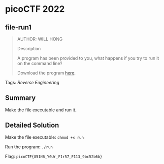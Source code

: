 # picoCTF 2022
## file-run1

> AUTHOR: WILL HONG
>
> Description
>
> A program has been provided to you, what happens if you try to run it on the command line?
>
> Download the program [here](https://github.com/03npan/ctf-write-ups/blob/main/picoctf-2022/reverse_engineering/file_run1/run).

Tags: *Reverse Engineering*

## Summary

Make the file executable and run it.

## Detailed Solution

Make the file executable: `chmod +x run`

Run the program: `./run`

Flag: `picoCTF{U51N6_Y0Ur_F1r57_F113_9bc52b6b}`